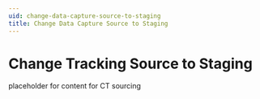 ```yaml
---
uid: change-data-capture-source-to-staging
title: Change Data Capture Source to Staging
---
```

# Change Tracking Source to Staging

placeholder for content for CT sourcing